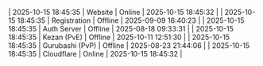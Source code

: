 | 2025-10-15 18:45:35 | Website | Online | 2025-10-15 18:45:32 |
| 2025-10-15 18:45:35 | Registration | Offline | 2025-09-09 16:40:23 |
| 2025-10-15 18:45:35 | Auth Server | Offline | 2025-08-18 09:33:31 |
| 2025-10-15 18:45:35 | Kezan (PvE) | Offline | 2025-10-11 12:51:30 |
| 2025-10-15 18:45:35 | Gurubashi (PvP) | Offline | 2025-08-23 21:44:06 |
| 2025-10-15 18:45:35 | Cloudflare | Online | 2025-10-15 18:45:32 |
